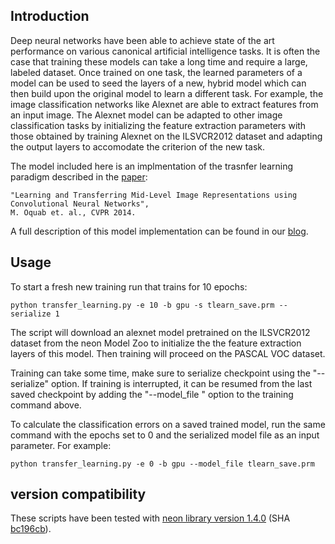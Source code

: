 ## Introduction

Deep neural networks have been able to achieve state of the art performance on various
canonical artificial intelligence tasks.  It is often the case that training these models
can take a long time and require a large, labeled dataset.  Once trained on one task, the
learned parameters of a model can be used to seed the layers of a new, hybrid model which
can then build upon the original model to learn a different task.  For example, the image
classification networks like Alexnet are able to extract features from an input image.
The Alexnet model can be adapted to other image classification tasks by initializing the
feature extraction parameters with those obtained by training Alexnet on the ILSVCR2012
dataset and adapting the output layers to accomodate the criterion of the new task.

The model included here is an implmentation of the trasnfer learning paradigm described in
the [paper](http://www.di.ens.fr/willow/pdfscurrent/oquab14cvpr.pdf):
```
"Learning and Transferring Mid-Level Image Representations using Convolutional Neural Networks",
M. Oquab et. al., CVPR 2014.
```

A full description of this model implementation can be found in our
[blog](http://www.nervanasys.com/blog/).


## Usage

To start a fresh new training run that trains for 10 epochs:
```
python transfer_learning.py -e 10 -b gpu -s tlearn_save.prm --serialize 1
```
The script will download an alexnet model pretrained on the ILSVCR2012 dataset from the neon
Model Zoo to initialize the the feature extraction layers of this model.  Then training will
proceed on the PASCAL VOC dataset.

Training can take some time, make sure to serialize checkpoint using the "--serialize" option.
If training is interrupted, it can be resumed from the last saved checkpoint by adding the
"--model_file <last saved checkpoint file>" option to the training command above.

To calculate the classification errors on a saved trained model, run the same command
with the epochs set to 0 and the serialized model file as an input parameter. For
example:
```
python transfer_learning.py -e 0 -b gpu --model_file tlearn_save.prm
```

## version compatibility

These scripts have been tested with [neon library version 1.4.0](https://github.com/NervanaSystems/neon/tree/v1.4.0)
 (SHA [bc196cb](https://github.com/NervanaSystems/neon/commit/bc196cbe4131a76cd0c584e93aa7f8285b6243cb)).
